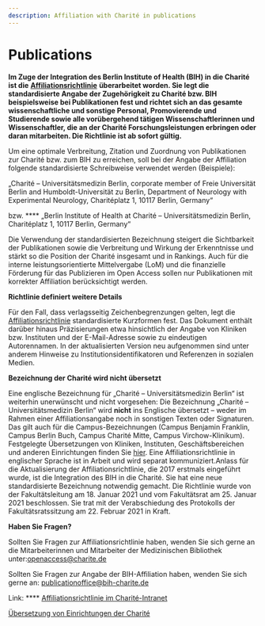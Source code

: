 ```yaml
---
description: Affiliation with Charité in publications
---
```


# Publications

**Im Zuge der Integration des Berlin Institute of Health (BIH) in die Charité ist die** [**Affiliationsrichtlinie**](https://bibliothek.charite.de/fileadmin/user\_upload/microsites/sonstige/bibliothek/Downloads/Affiliationsrichtlinie\_der\_Charite%CC%81\_-\_Universita%CC%88tsmedizin\_Berlin\_2021-02-22.pdf) **überarbeitet worden. Sie legt die standardisierte Angabe der Zugehörigkeit zu Charité bzw. BIH beispielsweise bei Publikationen fest und richtet sich an das gesamte wissenschaftliche und sonstige Personal, Promovierende und Studierende sowie alle vorübergehend tätigen Wissenschaftlerinnen und Wissenschaftler, die an der Charité Forschungsleistungen erbringen oder daran mitarbeiten. Die Richtlinie ist ab sofort gültig.**

Um eine optimale Verbreitung, Zitation und Zuordnung von Publikationen zur Charité bzw. zum BIH zu erreichen, soll bei der Angabe der Affiliation folgende standardisierte Schreibweise verwendet werden (Beispiele):

„Charité – Universitätsmedizin Berlin, corporate member of Freie Universität Berlin and Humboldt-Universität zu Berlin, Department of Neurology with Experimental Neurology, Charitéplatz 1, 10117 Berlin, Germany“

bzw. **** „Berlin Institute of Health at Charité – Universitätsmedizin Berlin, Charitéplatz 1, 10117 Berlin, Germany“

Die Verwendung der standardisierten Bezeichnung steigert die Sichtbarkeit der Publikationen sowie die Verbreitung und Wirkung der Erkenntnisse und stärkt so die Position der Charité insgesamt und in Rankings. Auch für die interne leistungsorientierte Mittelvergabe (LoM) und die finanzielle Förderung für das Publizieren im Open Access sollen nur Publikationen mit korrekter Affiliation berücksichtigt werden.

**Richtlinie definiert weitere Details**

Für den Fall, dass verlagsseitig Zeichenbegrenzungen gelten, legt die [Affiliationsrichtlinie](https://bibliothek.charite.de/fileadmin/user\_upload/microsites/sonstige/bibliothek/Downloads/Affiliationsrichtlinie\_der\_Charite%CC%81\_-\_Universita%CC%88tsmedizin\_Berlin\_2021-02-22.pdf) standardisierte Kurzformen fest. Das Dokument enthält darüber hinaus Präzisierungen etwa hinsichtlich der Angabe von Kliniken bzw. Instituten und der E-Mail-Adresse sowie zu eindeutigen Autorennamen. In der aktualisierten Version neu aufgenommen sind unter anderem Hinweise zu Institutionsidentifikatoren und Referenzen in sozialen Medien.

&#x20;**Bezeichnung der Charité wird nicht übersetzt**

Eine englische Bezeichnung für „Charité – Universitätsmedizin Berlin“ ist weiterhin unerwünscht und nicht vorgesehen: Die Bezeichnung „Charité – Universitätsmedizin Berlin“ wird **nicht** ins Englische übersetzt – weder im Rahmen einer Affiliationsangabe noch in sonstigen Texten oder Signaturen. Das gilt auch für die Campus-Bezeichnungen (Campus Benjamin Franklin, Campus Berlin Buch, Campus Charité Mitte, Campus Virchow-Klinikum). Festgelegte Übersetzungen von Kliniken, Instituten, Geschäftsbereichen und anderen Einrichtungen finden Sie [hier](https://intranet.charite.de/uk/publikationen\_richtlinien\_downloads/standards\_richtlinien/uebersetzungen/). Eine Affiliationsrichtlinie in englischer Sprache ist in Arbeit und wird separat kommuniziert.Anlass für die Aktualisierung der Affiliationsrichtlinie, die 2017 erstmals eingeführt wurde, ist die Integration des BIH in die Charité. Sie hat eine neue standardisierte Bezeichnung notwendig gemacht. Die Richtlinie wurde von der Fakultätsleitung am 18. Januar 2021 und vom Fakultätsrat am 25. Januar 2021 beschlossen. Sie trat mit der Verabschiedung des Protokolls der Fakultätsratssitzung am 22. Februar 2021 in Kraft.

**Haben Sie Fragen?**

Sollten Sie Fragen zur Affiliationsrichtlinie haben, wenden Sie sich gerne an die Mitarbeiterinnen und Mitarbeiter der Medizinischen Bibliothek unter:[openaccess@charite.de](mailto:openaccess@charite.de)

Sollten Sie Fragen zur Angabe der BIH-Affiliation haben, wenden Sie sich gerne an: [publicationoffice@bih-charite.de](mailto:publicationoffice@bih-charite.de)&#x20;

Link: **** [Affiliationsrichtlinie im Charité-Intranet](https://intranet.charite.de/forschung/affiliationsrichtlinie/)

[Übersetzung von Einrichtungen der Charité](https://intranet.charite.de/uk/publikationen\_richtlinien\_downloads/standards\_richtlinien/uebersetzungen/)
